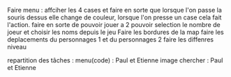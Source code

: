 Faire menu : affciher les 4 cases et faire en sorte que lorsque l'on passe la souris dessus elle change de couleur, lorsque l'on presse un case cela fait l'action.
faire en sorte de pouvoir jouer a 2 
pouvoir selection le nombre de joeur et choisir les noms depuis le jeu 
Faire les bordures de la map 
faire les deplacements du personnages 1 et du personnages 2 
faire les diffenres niveau 

repartition des tâches : 
menu(code) : Paul et Etienne 
image chercher : Paul et Etienne 
